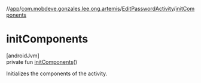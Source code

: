 //[app](../../../index.md)/[com.mobdeve.gonzales.lee.ong.artemis](../index.md)/[EditPasswordActivity](index.md)/[initComponents](init-components.md)

# initComponents

[androidJvm]\
private fun [initComponents](init-components.md)()

Initializes the components of the activity.
